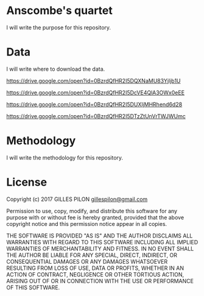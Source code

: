 # Anscombe's quartet

I will write the purpose for this repository.

# Data

I will write where to download the data.

https://drive.google.com/open?id=0BzrdQfHR2I5DQXNaMU83Yjljb1U

https://drive.google.com/open?id=0BzrdQfHR2I5DcVE4QlA3OWx0eEE

https://drive.google.com/open?id=0BzrdQfHR2I5DUXljMHRhend6d28

https://drive.google.com/open?id=0BzrdQfHR2I5DTzZtUnVrTWJWUmc

# Methodology

I will write the methodology for this repository.

# License

Copyright (c) 2017 GILLES PILON <gillespilon@gmail.com>

Permission to use, copy, modify, and distribute this software for any
purpose with or without fee is hereby granted, provided that the above
copyright notice and this permission notice appear in all copies.

THE SOFTWARE IS PROVIDED "AS IS" AND THE AUTHOR DISCLAIMS ALL WARRANTIES
WITH REGARD TO THIS SOFTWARE INCLUDING ALL IMPLIED WARRANTIES OF
MERCHANTABILITY AND FITNESS. IN NO EVENT SHALL THE AUTHOR BE LIABLE FOR
ANY SPECIAL, DIRECT, INDIRECT, OR CONSEQUENTIAL DAMAGES OR ANY DAMAGES
WHATSOEVER RESULTING FROM LOSS OF USE, DATA OR PROFITS, WHETHER IN AN
ACTION OF CONTRACT, NEGLIGENCE OR OTHER TORTIOUS ACTION, ARISING OUT OF
OR IN CONNECTION WITH THE USE OR PERFORMANCE OF THIS SOFTWARE.

